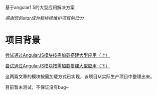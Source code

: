 基于angular1.5的大型应用解决方案

*感谢您的star成为我持续维护项目的动力*

# 项目背景

[尝试通过AngularJS模块按需加载搭建大型应用（上）](http://yalishizhude.github.io/2016/07/07/angular-large-1/)

[尝试通过AngularJS模块按需加载搭建大型应用（下）](http://yalishizhude.github.io/2016/07/14/angular-large-2/)

这两篇文章的模块按需加载方式已实现，该项目从实际生产项目中整理出来。

目前暂未测试，不保证没有bug~